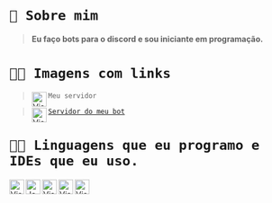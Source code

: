 # `👋 Sobre mim`
> **Eu faço bots para o discord e sou iniciante em programação.**

# `👨‍💻 Imagens com links`

> `Meu servidor`
<a href="https://discord.gg/CgwM8EMZ8X"><img align="left" alt="Visual Studio Code" width="26px" src="https://user-images.githubusercontent.com/100823318/175199753-19723715-aa7b-4c1e-bf1b-3afab6c60c7c.png" data-canonical-src="https://i.imgur.com/LwSdAlE.png" style="max-width: 100%;">

> `Servidor do meu bot`
<a href="https://discord.gg/Ugw5rzYta5"><img align="left" alt="Visual Studio Code" width="26px" src="https://cdn.discordapp.com/avatars/953301607498526740/044c4363965f7d0b9011483b9de7bcdf.png?size=48" data-canonical-src="https://i.imgur.com/LwSdAlE.png" style="max-width: 100%;"> </a>

# `👨‍💻 Linguagens que eu programo e IDEs que eu uso.`
<img align="left" alt="Visual Studio Code" width="26px" src="https://cdn.discordapp.com/attachments/953761817572831322/989372353823784970/unknown.png?size=28" data-canonical-src="https://i.imgur.com/LwSdAlE.png" style="max-width: 100%;">
<img align="left" alt="JavaScript" width="26px" src="https://cdn.discordapp.com/attachments/953761817572831322/989373333147643934/unknown.png?size=48" data-canonical-src="https://i.imgur.com/LwSdAlE.png" style="max-width: 100%">
<img align="left" alt="Visual Studio Code" width="26px" src="https://cdn.discordapp.com/attachments/953761817572831322/989376553911730186/unknown.png" data-canonical-src="https://i.imgur.com/LwSdAlE.png" style="max-width: 100%;">
<img align="left" alt="Visual Studio Code" width="26px" src="https://cdn.discordapp.com/attachments/953761817572831322/989377414192844910/pngkey.com-java-png-2646582.png" data-canonical-src="https://i.imgur.com/LwSdAlE.png" style="max-width: 100%;">
<img align="left" alt="Visual Studio Code" width="26px" src="https://cdn.discordapp.com/attachments/953761817572831322/989378002196521000/kisspng-professional-python-programmer-computer-programmin-python-logo-download-5b47725c473774.6340274515314089882917.png" data-canonical-src="https://i.imgur.com/LwSdAlE.png" style="max-width: 100%;">
